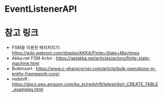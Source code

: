 # EventListenerAPI





# 참고 링크
- FSM을 이용한 배치처리기:  https://wiki.webnori.com/display/AKKA/Finite+State+Machines
- Akka.net FSM Actor :  https://getakka.net/articles/actors/finite-state-machine.html
- BulkInsert : https://www.c-sharpcorner.com/article/bulk-operations-in-entity-framework-core/
- redshift : https://docs.aws.amazon.com/ko_kr/redshift/latest/dg/r_CREATE_TABLE_examples.html

